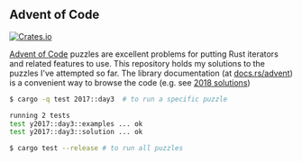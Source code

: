 ## Advent of Code

[![Crates.io](https://img.shields.io/crates/v/advent.svg)](https://crates.io/crates/advent)

[Advent of Code] puzzles are excellent problems for putting Rust iterators and related features to use. This repository 
holds my solutions to the puzzles I've attempted so far. The library documentation (at [docs.rs/advent]) is a convenient 
way to browse the code (e.g. see [2018 solutions])

```bash
$ cargo -q test 2017::day3  # to run a specific puzzle

running 2 tests
test y2017::day3::examples ... ok
test y2017::day3::solution ... ok

$ cargo test --release # to run all puzzles
```

[docs.rs/advent]: https://docs.rs/advent/
[Advent of Code]: https://adventofcode.com/
[2018 solutions]: https://docs.rs/crate/advent/0.2.2/source/src/y2018/mod.rs
